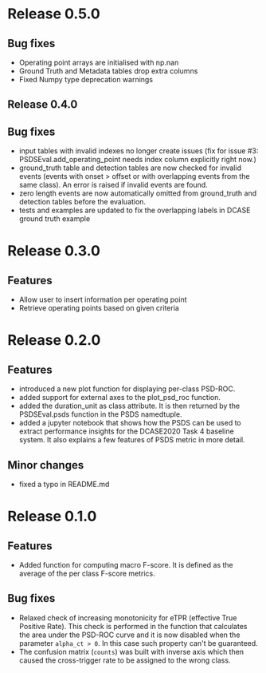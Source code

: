 # Release 0.5.0

## Bug fixes
- Operating point arrays are initialised with np.nan
- Ground Truth and Metadata tables drop extra columns
- Fixed Numpy type deprecation warnings

## Release 0.4.0

## Bug fixes
- input tables with invalid indexes no longer create issues 
  (fix for issue #3: PSDSEval.add_operating_point needs index column 
  explicitly right now.)
- ground_truth table and detection tables are now checked for invalid 
  events (events with onset > offset or with overlapping events from the 
  same class). An error is raised if invalid events are found.
- zero length events are now automatically omitted from ground_truth and 
  detection tables before the evaluation.
- tests and examples are updated to fix the overlapping labels in DCASE 
  ground truth example

# Release 0.3.0

## Features
- Allow user to insert information per operating point
- Retrieve operating points based on given criteria

# Release 0.2.0

## Features
- introduced a new plot function for displaying per-class PSD-ROC.
- added support for external axes to the plot_psd_roc function.
- added the duration_unit as class attribute. It is then returned by the 
  PSDSEval.psds function in the PSDS namedtuple.
- added a jupyter notebook that shows how the PSDS can be used to extract 
  performance insights for the DCASE2020 Task 4 baseline system. It also 
  explains a few features of PSDS metric in more detail.

## Minor changes
- fixed a typo in README.md

# Release 0.1.0

## Features
- Added function for computing macro F-score. It is defined as the average of the
per class F-score metrics.

## Bug fixes
- Relaxed check of increasing monotonicity for eTPR (effective True Positive Rate).
This check is performed in the function that calculates the area under the PSD-ROC
curve and it is now disabled when the parameter `alpha_ct > 0`. In this case such
property can't be guaranteed.
- The confusion matrix (`counts`) was built with inverse axis which then caused
the cross-trigger rate to be assigned to the wrong class.
